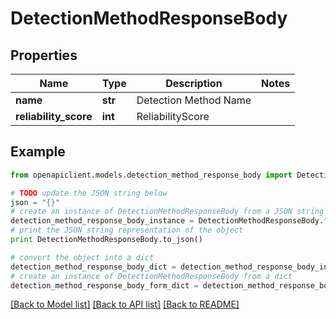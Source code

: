 # DetectionMethodResponseBody


## Properties
Name | Type | Description | Notes
------------ | ------------- | ------------- | -------------
**name** | **str** | Detection Method Name | 
**reliability_score** | **int** | ReliabilityScore | 

## Example

```python
from openapiclient.models.detection_method_response_body import DetectionMethodResponseBody

# TODO update the JSON string below
json = "{}"
# create an instance of DetectionMethodResponseBody from a JSON string
detection_method_response_body_instance = DetectionMethodResponseBody.from_json(json)
# print the JSON string representation of the object
print DetectionMethodResponseBody.to_json()

# convert the object into a dict
detection_method_response_body_dict = detection_method_response_body_instance.to_dict()
# create an instance of DetectionMethodResponseBody from a dict
detection_method_response_body_form_dict = detection_method_response_body.from_dict(detection_method_response_body_dict)
```
[[Back to Model list]](../README.md#documentation-for-models) [[Back to API list]](../README.md#documentation-for-api-endpoints) [[Back to README]](../README.md)


